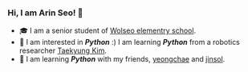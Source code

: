 ### Hi, I am Arin Seo! 👋

- 🎓 I am a senior student of [Wolseo elementry school](http://www.dgwolseo.es.kr/).
- 🤔 I am interested in ___Python___ :) I am learning ___Python___ from a robotics researcher [Taekyung Kim](https://github.com/ktk1501).
- 👯 I am learning ___Python___ with my friends, [yeongchae](https://github.com/estelle0923) and  [jinsol](https://github.com/luna0902).
